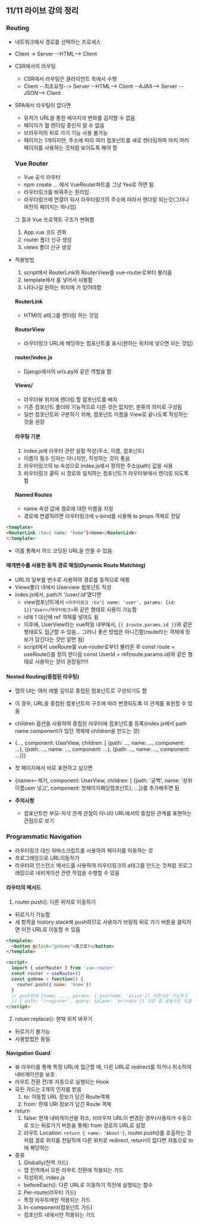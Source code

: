 ## 11/11 라이브 강의 정리
### Routing
- 네트워크에서 경로를 선택하는 프로세스
- Client -> Server --HTML--> Client 

- CSR에서의 라우팅
  - CSR에서 라우팅은 클라이언트 측에서 수행
  - Client --최초요청--> Server --HTML--> Client --AJAX--> Server --JSON--> Client

- SPA에서 라우팅이 없다면
  - 유저가 URL을 통한 페이지의 변화를 감지할 수 없음
  - 페이지가 뭘 렌더링 중인지 알 수 없음
  - 브라우저의 뒤로  가기 기능 사용 불가능
  - 페이지는 1개이지만, 주소에 따라 여러 컴포넌트를 새로 렌더링하여 마치 여러 페이지를 사용하는 것처럼 보이도록 해야 함

  ### Vue Router
  - Vue 공식 라우터
  - npm create ... 에서 VueRouter파트를 그냥 Yes로 하면 됨
  - 라우터링크를 바꿔주는 원리임
  - 라우터링크에 연결이 되서 라우터링크의 주소에 따라서 렌더링 되는것(그러나 여전히 페이지는 하나임)

  그 결과 Vue 프로젝트 구조가 변화함
  1. App.vue 코드 견화
  2. router 폴더 신규 생성
  3. views 폴더 신규 생성

- 적용방법
  1. script에서 RouterLink와 RouterView를 vue-router로부터 불러옴
  2. template에서 <RouterLink to=""></RouterLink>를 넣어서 사용함
  3. 나타나길 원하는 위치에 <RouterView />가 있어야함

  #### RouterLink
  - HTMl의 a태그를 렌더링 하는 것임
  
  #### RouterView
  - 라우터링크 URL에 해당하는 컴포넌트를 표시(원하는 위치에 넣으면 되는 것임)

  #### router/index.js
  - Django에서의 urls.py와 같은 역할을 함

  #### Views/
  - 라우터뷰 위치에 렌더링 할 컴포넌트를 배치
  - 기존 컴포넌트 폴더와 기능적으로 다른 것은 없지만, 분류의 의미로 구성됨
  - 일반 컴포넌트와 구분하기 위해, 컴포넌트 이름을 View로 끝나도록 작성하는 것을 권장

  #### 라우팅 기본
  1. index.js에 라우터 관련 설정 작성(주소, 이름, 컴포넌트)
    - 이름이 필수 인자는 아니지만, 작성하는 것이 좋음
  2. 라우터링크의 to 속성으로 index.js에서 정의한 주소(path) 값을 사용
  3. 라우터링크 클릭 시 경로와 일치하는 컴포넌트가 라우터뷰에서 렌더링 되도록 함

  #### Named Routes
  - name 속성 값에 경로에 대한 이름을 지정
  - 경로에 연결하려면 라우터링크에 v-bind를 사용해 to props 객체로 전달
```html
<template>
<RouterLink :to={ name: 'home'}>Home</RouterLink>
</template>
```
  - 이를 통해서 하드 코딩된 URL을 안쓸 수 있음.

#### 매개변수를 사용한 동적 경로 매칭(Dynamic Route Matching)
- URL의 일부를 변수로 사용하여 경로를 동적으로 매핑
- Views폴더 내에서 Userview 컴포넌트 작성
- index.js에서, path가 '/user/:id'였다면
  - view컴포넌트에서 `<라우터링크 :to"{ name: 'user', params: {id: 1}}"User</라우터링크>`와 같은 형태로 사용이 가능함
  - id에 1 대신에 ref 객체를 넣어도 됨
  - 이후에, UserView라는 vue파일 내부에서, `{{ $route.params.id }}`와 같은 형태로도 접근할 수 있음... 그러나 좋은 방법은 아니긴함(route라는 객체에 정보가 담긴다는 것만 알면 됨)
  - script에서 useRoute를 vue-router로부터 불러온 후 const route = useRoute()를 정의 한다음 const UserId = ref(route.params.id)와 같은 형태로 사용하는 것이 권장됨!!!!!


#### Nested Routing(중첩된 라우팅)
- 앱의 UI는 여러 레벨 깊이로 중첩된 컴포넌트로 구성되기도 함
- 이 경우, URL을 중첩된 컴포넌트의 구조에 따라 변경되도록 이 관계를 표현할 수 있음
- children 옵션을 사용하여 중첩된 라우터에 컴포넌트를 등록(index.js에서 path name component가 있던 객체에 children을 만드는 것)
- {..., component: UserView, children: [ {path: ..., name: ..., component: ...}, {path: ..., name: ..., component: ...}, {path: ..., name: ..., component: ...}]}

- 첫 페이지에서 바로 표현하고 싶으면
- {name<--제거, component: UserView, children: [ {path: '공백', name: '상위이름user 넣고', component: 첫페이지해당컴포넌트}, ...]}를 추가해주면 됨

- **주의사항**
  - 컴포넌트칸 부모-자식 관계 관점이 아니라 URL에서의 중첩된 관계를 표현하는 관점으로 보기

### Programmatic Navigation
- 라우터링크 대신 자바스크립트를 사용하여 페이지를 이동하는 것
- 프로그래밍으로 URL이동하기
- 라우터의 인스턴스 메서드를 사용하여 라우터링크의 a태그를 만드는 것처럼 프로그래밍으로 네비게이션 관련 작업을 수행할 수 있음

#### 라우터의 메서드
1. router.push(): 다른 위치로 이동하기
  - 뒤로가기 가능함
  - 새 항목을 history stack에 push하므로 사용자가 브랑줘 뒤로 가기 버튼을 클릭하면 이전 URL로 이동할 수 있음
```html
<template>
  <button @click="goHome">홈으로!</button>
</template>

<script>
  import { userRouter } from 'vue-router'
  const router = useRouter()
  const goHome = function() {
    router.push({ name: 'home'})
  }
  // push안에 {name: ..., params: { username: 'alice'}} 이런식도 가능하고
  // { path: '/register', query: {plane: 'private'}} 이런 걸 넣을수도 있음
</script>
```
2. rotuer.replace(): 현재 위치 바꾸기
  - 뒤로가기 불가능
  -  사용방법은 동일

#### Navigation Guard
- 뷰 라우터를 통해 특정 URL에 접근할 때, 다른 URL로 redirect를 하거나 취소하여 내비게이션을 보호
- 라우트 전환 전/후 자동으로 실행되는 Hook
- 모든 가드는 2개의 인자를 받음
  1. to: 이동할 URL 정보가 담긴 Route객체
  2. from: 햔재 URl 정보가 담긴 Route 객체
- return
  1. false: 현재 내비게이션을 취소, 브라우저 URL이 변경된 경우(사용자가 수동으로 또는 뒤로가기 버튼을 통해) from 경로의 URL로 설정
  2. 라우트 Location: `return { name: 'About'}`, router.push()를 호출하는 것처럼 경로 위치를 전달하여 다른 위치로 redirect, return이 없다면 자동으로 to에 해당하는
- 종류
  1. Globally(전역 가드)
    - 앱 전역에서 모든 라우트 전환에 적용되는 가드
    - 작성위치, index.js
    - beforeEach(): 다른 URL로 이동하기 직전에 실행되는 함수
  2. Per-route(라우터 가드)
    - 특정 라우트에만 적용되는 가드
  3. In-component(컴포넌트 가드)
    - 컴포넌트 내에서만 적용되는 가드